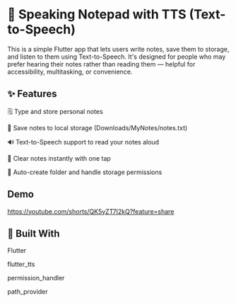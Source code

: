 # 📝 Speaking Notepad with TTS (Text-to-Speech)

This is a simple Flutter app that lets users write notes, save them to storage, and listen to them using Text-to-Speech. It's designed for people who may prefer hearing their notes rather than reading them — helpful for accessibility, multitasking, or convenience.

## ✨ Features

🗒️ Type and store personal notes

💾 Save notes to local storage (Downloads/MyNotes/notes.txt)

🔊 Text-to-Speech support to read your notes aloud

🧹 Clear notes instantly with one tap

📂 Auto-create folder and handle storage permissions

## Demo

https://youtube.com/shorts/QK5yZT7I2kQ?feature=share

## 📱 Built With

Flutter

flutter_tts

permission_handler

path_provider

